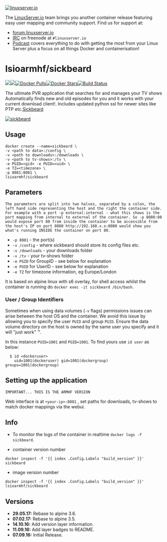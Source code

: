 [linuxserverurl]: https://linuxserver.io
[forumurl]: https://forum.linuxserver.io
[ircurl]: https://www.linuxserver.io/irc/
[podcasturl]: https://www.linuxserver.io/podcast/
[appurl]: http://sickbeard.com/
[hub]: https://hub.docker.com/r/lsioarmhf/sickbeard/

[![linuxserver.io](https://raw.githubusercontent.com/linuxserver/docker-templates/master/linuxserver.io/img/linuxserver_medium.png)][linuxserverurl]

The [LinuxServer.io][linuxserverurl] team brings you another container release featuring easy user mapping and community support. Find us for support at:
* [forum.linuxserver.io][forumurl]
* [IRC][ircurl] on freenode at `#linuxserver.io`
* [Podcast][podcasturl] covers everything to do with getting the most from your Linux Server plus a focus on all things Docker and containerisation!

# lsioarmhf/sickbeard
[![](https://images.microbadger.com/badges/version/lsioarmhf/sickbeard.svg)](https://microbadger.com/images/lsioarmhf/sickbeard "Get your own version badge on microbadger.com")[![](https://images.microbadger.com/badges/image/lsioarmhf/sickbeard.svg)](https://microbadger.com/images/lsioarmhf/sickbeard "Get your own image badge on microbadger.com")[![Docker Pulls](https://img.shields.io/docker/pulls/lsioarmhf/sickbeard.svg)][hub][![Docker Stars](https://img.shields.io/docker/stars/lsioarmhf/sickbeard.svg)][hub][![Build Status](https://ci.linuxserver.io/buildStatus/icon?job=Docker-Builders/armhf/armhf-sickbeard)](https://ci.linuxserver.io/job/Docker-Builders/job/armhf/job/armhf-sickbeard/)

The ultimate PVR application that searches for and manages your TV shows
Automatically finds new and old episodes for you and it works with your current download client!. Includes updated python ssl for newer sites like PTP etc.[Sickbeard](http://sickbeard.com/)

[![sickbeard](http://wolfeden.ca/sickbeard_small.png)][appurl]

## Usage

```
docker create --name=sickbeard \
-v <path to data>:/config \
-v <path to downloads>:/downloads \
-v <path to tv-shows>:/tv \
-e PGID=<gid> -e PUID=<uid> \
-e TZ=<timezone> \
-p 8081:8081 \
lsioarmhf/sickbeard
```

## Parameters

`The parameters are split into two halves, separated by a colon, the left hand side representing the host and the right the container side. 
For example with a port -p external:internal - what this shows is the port mapping from internal to external of the container.
So -p 8080:80 would expose port 80 from inside the container to be accessible from the host's IP on port 8080
http://192.168.x.x:8080 would show you what's running INSIDE the container on port 80.`


* `-p 8081` - the port(s)
* `-v /config` - where sickbeard should store its config files etc.
* `-v /downloads` - your downloads folder
* `-v /tv` - your tv-shows folder
* `-e PGID` for GroupID - see below for explanation
* `-e PUID` for UserID - see below for explanation
* `-e TZ` for timezone information, eg Europe/London

It is based on alpine linux with s6 overlay, for shell access whilst the container is running do `docker exec -it sickbeard /bin/bash`.

### User / Group Identifiers

Sometimes when using data volumes (`-v` flags) permissions issues can arise between the host OS and the container. We avoid this issue by allowing you to specify the user `PUID` and group `PGID`. Ensure the data volume directory on the host is owned by the same user you specify and it will "just work" ™.

In this instance `PUID=1001` and `PGID=1001`. To find yours use `id user` as below:

```
  $ id <dockeruser>
    uid=1001(dockeruser) gid=1001(dockergroup) groups=1001(dockergroup)
```

## Setting up the application 
`IMPORTANT... THIS IS THE ARMHF VERSION`

Web interface is at `<your-ip>:8081` , set paths for downloads, tv-shows to match docker mappings via the webui.


## Info

* To monitor the logs of the container in realtime `docker logs -f sickbeard`.

* container version number 

`docker inspect -f '{{ index .Config.Labels "build_version" }}' sickbeard`

* image version number

`docker inspect -f '{{ index .Config.Labels "build_version" }}' lsioarmhf/sickbeard`

## Versions

+ **29.05.17:** Rebase to alpine 3.6.
+ **07.02.17:** Rebase to alpine 3.5.
+ **14.10.16:** Add version layer information.
+ **11.09.16:** Add layer badges to README.
+ **07.09.16:** Initial Release.
